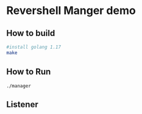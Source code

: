 # Revershell Manger demo

## How to build

```bash
#install golang 1.17
make
```

## How to Run

```
./manager
```

## Listener
